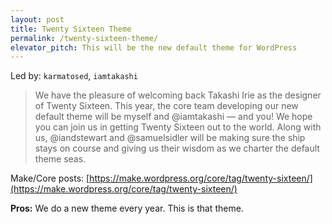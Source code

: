 ```yaml
---
layout: post
title: Twenty Sixteen Theme
permalink: /twenty-sixteen-theme/
elevator_pitch: This will be the new default theme for WordPress
---
```


Led by: `karmatosed`, `iamtakashi`

> We have the pleasure of welcoming back Takashi Irie as the designer of Twenty Sixteen.
> This year, the core team developing our new default theme will be myself and @iamtakashi —
> and you! We hope you can join us in getting Twenty Sixteen out to the world.
> Along with us, @iandstewart and @samuelsidler will be making sure the ship stays on
> course and giving us their wisdom as we charter the default theme seas.

Make/Core posts: [https://make.wordpress.org/core/tag/twenty-sixteen/](https://make.wordpress.org/core/tag/twenty-sixteen/)

**Pros:** We do a new theme every year. This is that theme.